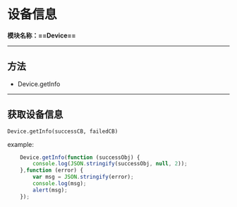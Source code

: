 # 设备信息
**模块名称：==Device==**

****

## 方法
* Device.getInfo

****

## 获取设备信息
`Device.getInfo(successCB, failedCB)`

example:

```js
	Device.getInfo(function (successObj) {
		console.log(JSON.stringify(successObj, null, 2));
	},function (error) {
		var msg = JSON.stringify(error);
		console.log(msg);
		alert(msg);
	});
```


